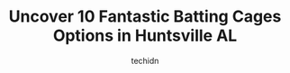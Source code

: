 ---
layout: ampstory
image: https://i0.wp.com/www.depkes.org/wp-content/uploads/2023/06/batting-cages-0-in-huntsville-al-1685836743.jpeg?resize=640,853
author: techidn
featured: false
description: Discover the impressive array of Batting Cages options in Huntsville AL, where you can find 10 of the largest Batting Cages establishments in the area. From renowned classics to hidden gems,
title: Uncover 10 Fantastic Batting Cages Options in Huntsville AL
cover:
   title: Uncover 10 Fantastic Batting Cages Options in Huntsville AL
   subtitle: Rickpate
   background: https://www.depkes.org/wp-content/uploads/2023/06/batting-cages-0-in-huntsville-al-1685836743.jpeg

pages: 
 - layout: thirds
   top: <h1>#1 The Yard Sports Huntsville</h1>
   bottom: "<p>Great place for BP. If you need hitting lessons contact Justin Lawless best hitting coach in the huntsville area.Big kid in the middle is my son, hes been going to the y</p>"
   background: https://www.depkes.org/wp-content/uploads/2023/06/batting-cages-1-in-huntsville-al-1685836743.jpeg
   backgroundblur: true
 - layout: thirds
   top: <h1>#2 Charger Park</h1>
   bottom: "<p>Nice field but was surprised that they charge for a soccer game... Not too many colleges charge.</p>"
   background: https://www.depkes.org/wp-content/uploads/2023/06/batting-cages-2-in-huntsville-al-1685836744.jpeg
   cta:
      link: https://www.depkes.org/blog/uncover-10-fantastic-batting-cages-options-in-huntsville-al/
      text: Uncover 10 Fantastic Batting Cages Options in Huntsville AL
 - layout: thirds
   top: <h1>#3 Engineered Performance Lab</h1>
   bottom: "<p>212 Export Cir NW, Huntsville, AL 35806, United States</p>"
   background: https://www.depkes.org/wp-content/uploads/2023/06/batting-cages-3-in-huntsville-al-1685836744.jpeg
   cta:
      link: https://www.depkes.org/blog/uncover-10-fantastic-batting-cages-options-in-huntsville-al/
      text: Uncover 10 Fantastic Batting Cages Options in Huntsville AL
 - layout: thirds
   top: <h1>#4 Clutch Performance</h1>
   bottom: "<p>1217 &, 1221 Buford St NW, Huntsville, AL 35801, United States</p>"
   background: https://images.unsplash.com/photo-1604871000636-074fa5117945?ixlib=rb-4.0.3&ixid=MnwxMjA3fDB8MHxwaG90by1wYWdlfHx8fGVufDB8fHx8&auto=format&fit=crop&w=640&h=853&q=80
   cta:
      link: https://www.depkes.org/blog/uncover-10-fantastic-batting-cages-options-in-huntsville-al/
      text: Uncover 10 Fantastic Batting Cages Options in Huntsville AL
 - layout: thirds
   top: <h1>#5 Viper Baseball Academy</h1>
   bottom: "<p>3313 6th Ave SW, Huntsville, AL 35805, United States</p>"
   background: https://images.unsplash.com/photo-1522441815192-d9f04eb0615c?ixlib=rb-4.0.3&ixid=MnwxMjA3fDB8MHxwaG90by1wYWdlfHx8fGVufDB8fHx8&auto=format&fit=crop&w=640&h=853&q=80
   cta:
      link: https://www.depkes.org/blog/uncover-10-fantastic-batting-cages-options-in-huntsville-al/
      text: Uncover 10 Fantastic Batting Cages Options in Huntsville AL
 - layout: thirds
   top: <h1>#6 CG Sports</h1>
   bottom: "<p>30175 US-72 bldg b, Madison, AL 35756, United States</p>"
   background: https://images.unsplash.com/photo-1462556791646-c201b8241a94?ixlib=rb-4.0.3&ixid=MnwxMjA3fDB8MHxwaG90by1wYWdlfHx8fGVufDB8fHx8&auto=format&fit=crop&w=640&h=853&q=80
   cta:
      link: https://www.depkes.org/blog/uncover-10-fantastic-batting-cages-options-in-huntsville-al/
      text: Uncover 10 Fantastic Batting Cages Options in Huntsville AL
 - layout: thirds
   top: <h1>#7 GW Baseball</h1>
   bottom: "<p>30175 A US-72, Madison, AL 35756, United States</p>"
   background: https://images.unsplash.com/photo-1509114397022-ed747cca3f65?ixlib=rb-4.0.3&ixid=MnwxMjA3fDB8MHxwaG90by1wYWdlfHx8fGVufDB8fHx8&auto=format&fit=crop&w=640&h=853&q=80
   cta:
      link: https://www.depkes.org/blog/uncover-10-fantastic-batting-cages-options-in-huntsville-al/
      text: Uncover 10 Fantastic Batting Cages Options in Huntsville AL
 - layout: thirds
   middle: Continue reading...
   background: https://images.unsplash.com/photo-1553949345-eb786bb3f7ba?ixlib=rb-4.0.3&ixid=MnwxMjA3fDB8MHxwaG90by1wYWdlfHx8fGVufDB8fHx8&auto=format&fit=crop&w=640&h=853&q=80
   cta:
      link: https://www.depkes.org/blog/uncover-10-fantastic-batting-cages-options-in-huntsville-al/
      text: Uncover 10 Fantastic Batting Cages Options in Huntsville AL
      
---